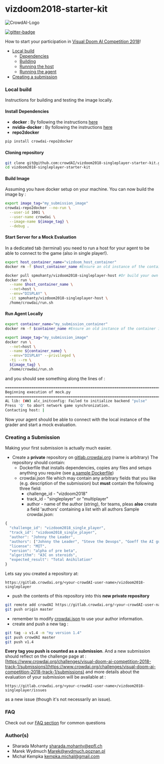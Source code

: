# vizdoom2018-starter-kit
![CrowdAI-Logo](https://github.com/crowdAI/crowdai/raw/master/app/assets/images/misc/crowdai-logo-smile.svg?sanitize=true)

[![gitter-badge](https://badges.gitter.im/crowdAI/vizdoom2018.png)](https://gitter.im/crowdAI/vizdoom2018)



How to start your participation in [Visual Doom AI Competition 2018](https://www.crowdai.org/challenges/visual-doom-ai-competition-2018-track-1)!

* [Local build](#local_build)
  * [Dependencies](#deps)
  * [Building](#build)
  * [Running the host](#run_host)
  * [Running the agent](#run_agent)
* [Creating a submission](#create_sub)

### <a name="local_build"></a> Local build

Instructions for building and testing the image locally.   

#### <a name="deps"></a> Install Dependencies
* **docker** : By following the instructions [here](https://docs.docker.com/install/linux/docker-ce/)
* **nvidia-docker** : By following the instructions [here](https://github.com/nvidia/nvidia-docker/wiki/Installation-(version-2.0))
* **repo2docker**
```sh
pip install crowdai-repo2docker
```

#### Cloning repository
```sh
git clone git@github.com:crowdAI/vizdoom2018-singleplayer-starter-kit.git
cd vizdoom2018-singleplayer-starter-kit
```

#### <a name="build"></a> Build Image
Assuming you have docker setup on your machine. You can now build the image by :
```sh
export image_tag="my_submission_image"
crowdai-repo2docker --no-run \
  --user-id 1001 \
  --user-name crowdai \
  --image-name ${image_tag} \
  --debug .
```

#### <a name="run_host"></a>  Start Server for a Mock Evaluation
In a dedicated tab (terminal) you need to run a host for your agent to be able to
connect to the game (also in single player!).

```sh
export host_container_name="vizdoom_host_container"
docker rm -f $host_container_name #Ensure an old instance of the container is not present

docker pull spmohanty/vizdoom2018-singleplayer-host #Or build your own
docker run \
  --name $host_container_name \
  --net=host \
  --env="DISPLAY" \
  -it spmohanty/vizdoom2018-singleplayer-host \
  /home/crowdai/run.sh
```

#### <a name="run_agent"></a>  Run Agent Locally
```sh
export container_name="my_submission_container"
docker rm -f $container_name #Ensure an old instance of the container is not present

export image_tag="my_submission_image"
docker run \
  --net=host \
  --name ${container_name} \
  --env="DISPLAY" --privileged \
  -ti --rm \
  ${image_tag} \
  /home/crowdai/run.sh
```
and you should see something along the lines of :
```sh
================================================================================
Beginning execution of mock.py
================================================================================
AL lib: (WW) alc_initconfig: Failed to initialize backend "pulse"
Press 'Q' to abort network game synchronization.
Contacting host: |
```

Now your agent should be able to connect with the local instance of the grader
and start a mock evaluation.

### <a name="create_sub"></a>  Creating a Submission
Making your first submission is actually much easier.
* Create a **private** repository on [gitlab.crowdai.org](http://gitlab.crowdai.org/)  (name is arbitrary)
The repository should contain:
  * Dockerfile that installs dependencies, copies any files and setups anything you require (see [a sample Dockerfile](Dockerfile))
  * crowdai.json file which may contain any arbitrary fields that you like (e.g. description of the submission) but **must** contain the following three field:
    * challenge_id - "vizdoom2018"
    * track_id - "singleplayer" or "multiplayer" 
    * author - name of the author (string), for teams, pleas **also** create a field 'authors' containing a list with all authors
Sample crowdai.json:
```javascript
{
  "challenge_id": "vizdoom2018_single_player",
  "track_id": "vizdoom2018_single_player",
  "author": "Johnny the Leader",
  "authors": ["Johnny the Leader", "Steve the Devops", "Goeff the AI guy", "Bill the Intern" ],
  "license": "MIT",
  "version": "alpha of pre beta",
  "algorithm": "A3C on steroids",
  "expected_result": "Total Anihilation"
}

```
    
Lets say you created a repository at:
```
https://gitlab.crowdai.org/<your-crowdAI-user-name>/vizdoom2018-singleplayer
```
* push the contents of this repository into this **new private repository**
```sh
git remote add crowdAI https://gitlab.crowdai.org/<your-crowdAI-user-name>/vizdoom2018-singleplayer
git push origin master
```
* remember to modify [crowdai.json](crowdai.json) to use your author information.
* create and push a new tag :
```sh
git tag -a v1.4 -m "my version 1.4"
git push crowdAI master
git push v1.4
```

**Every tag you push is counted as a submission**. And a new submission should reflect on the challenge page at : [https://www.crowdai.org/challenges/visual-doom-ai-competition-2018-track-1/submissions](https://www.crowdai.org/challenges/visual-doom-ai-competition-2018-track-1/submissions)
and more details about the evaluation of your submission will be available at :
```
https://gitlab.crowdai.org/<your-crowdAI-user-name>/vizdoom2018-singleplayer/issues
```
as a new issue (though it's not necessarily an issue).

### <a name="faq"></a> FAQ
Check out our <a href="FAQ.md">FAQ section</a> for common questions 

### <a name="create_sub"></a> Author(s)
* Sharada Mohanty <sharada.mohanty@epfl.ch>   
* Marek Wydmuch Marek@wydmuch.poznan.pl   
* Michał Kempka <kempka.michal@gmail.com>   
